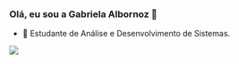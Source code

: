 ### Olá, eu sou a Gabriela Albornoz 👋




- 🔭 Estudante de Análise e Desenvolvimento de Sistemas.



<a href="https://github.com/gabiduartte/github-readme-stats">
  <img align="center" src="https://github-readme-stats.vercel.app/api?username=gabiduartte&show_icons=true&theme=synthwave" />
</a>


 

